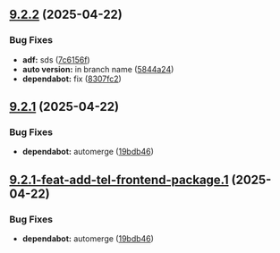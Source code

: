 ## [9.2.2](https://github.com/TechnologyEnhancedLearning/GitPageBlazorWASM/compare/v9.2.1...v9.2.2) (2025-04-22)


### Bug Fixes

* **adf:** sds ([7c6156f](https://github.com/TechnologyEnhancedLearning/GitPageBlazorWASM/commit/7c6156fd079e31f6862f4f55fd3048cb13417a5d))
* **auto version:** in branch name ([5844a24](https://github.com/TechnologyEnhancedLearning/GitPageBlazorWASM/commit/5844a244dd0b34ea210cb5b2971aa7a10901eec5))
* **dependabot:** fix ([8307fc2](https://github.com/TechnologyEnhancedLearning/GitPageBlazorWASM/commit/8307fc22ed9fa3cd69a1ca88ff644d11d460baf2))

## [9.2.1](https://github.com/TechnologyEnhancedLearning/GitPageBlazorWASM/compare/v9.2.0...v9.2.1) (2025-04-22)


### Bug Fixes

* **dependabot:** automerge ([19bdb46](https://github.com/TechnologyEnhancedLearning/GitPageBlazorWASM/commit/19bdb46fa22628894b95f772ef2cfff23c2427fc))

## [9.2.1-feat-add-tel-frontend-package.1](https://github.com/TechnologyEnhancedLearning/GitPageBlazorWASM/compare/v9.2.0...v9.2.1-feat-add-tel-frontend-package.1) (2025-04-22)


### Bug Fixes

* **dependabot:** automerge ([19bdb46](https://github.com/TechnologyEnhancedLearning/GitPageBlazorWASM/commit/19bdb46fa22628894b95f772ef2cfff23c2427fc))

